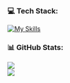 ### 💻 Tech Stack:
[![My Skills](https://skillicons.dev/icons?i=cs,dotnet,postgres,js,ts,react,git,docker)](https://skillicons.dev)
### 📊 GitHub Stats:
![](https://github-readme-stats.vercel.app/api?username=DanC-rep&theme=tokyonight&hide_border=false&include_all_commits=false&count_private=false)<br>
![](https://github-readme-streak-stats.herokuapp.com/?user=DanC-rep&theme=tokyonight&hide_border=false)<br/>
